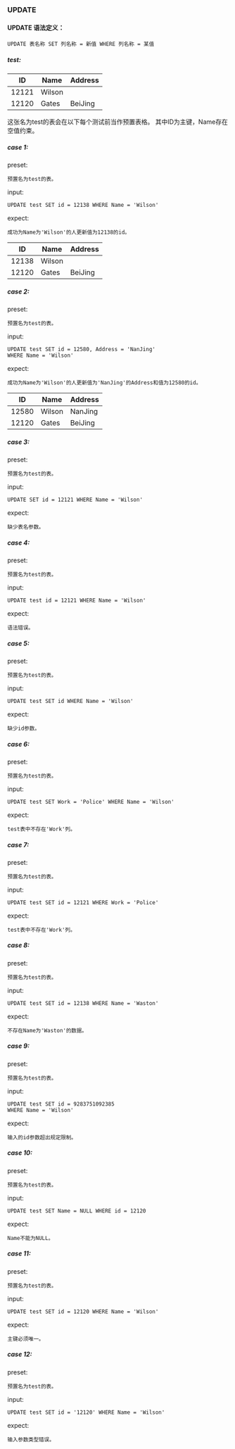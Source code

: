 ### UPDATE
#### UPDATE 语法定义：
```
UPDATE 表名称 SET 列名称 = 新值 WHERE 列名称 = 某值
```
##### test:
| ID    | Name   | Address |
|-------|--------|---------|
| 12121 | Wilson |         |
| 12120 | Gates  | BeiJing |

这张名为test的表会在以下每个测试前当作预置表格。
其中ID为主键，Name存在空值约束。
##### case 1:
preset:
```
预置名为test的表。
```
input:
```
UPDATE test SET id = 12138 WHERE Name = 'Wilson' 
```
expect:
```
成功为Name为'Wilson'的人更新值为12138的id。
```

| ID    | Name   | Address |
|-------|--------|---------|
| 12138 | Wilson |         |
| 12120 | Gates  | BeiJing |

##### case 2:
preset:
```
预置名为test的表。
```
input:
```
UPDATE test SET id = 12580, Address = 'NanJing'
WHERE Name = 'Wilson'
```
expect:
```
成功为Name为'Wilson'的人更新值为'NanJing'的Address和值为12580的id。
```

| ID    | Name   | Address |
|-------|--------|---------|
| 12580 | Wilson | NanJing |
| 12120 | Gates  | BeiJing |

##### case 3:
preset:
```
预置名为test的表。
```
input:
```
UPDATE SET id = 12121 WHERE Name = 'Wilson' 
```
expect:
```
缺少表名参数。
```
##### case 4:
preset:
```
预置名为test的表。
```
input:
```
UPDATE test id = 12121 WHERE Name = 'Wilson' 
```
expect:
```
语法错误。
```
##### case 5:
preset:
```
预置名为test的表。
```
input:
```
UPDATE test SET id WHERE Name = 'Wilson' 
```
expect:
```
缺少id参数。
```
##### case 6:
preset:
```
预置名为test的表。
```
input:
```
UPDATE test SET Work = 'Police' WHERE Name = 'Wilson' 
```
expect:
```
test表中不存在'Work'列。
```
##### case 7:
preset:
```
预置名为test的表。
```
input:
```
UPDATE test SET id = 12121 WHERE Work = 'Police'
```
expect:
```
test表中不存在'Work'列。
```
##### case 8:
preset:
```
预置名为test的表。
```
input:
```
UPDATE test SET id = 12138 WHERE Name = 'Waston'
```
expect:
```
不存在Name为'Waston'的数据。
```
##### case 9:
preset:
```
预置名为test的表。
```
input:
```
UPDATE test SET id = 9283751092385
WHERE Name = 'Wilson'
```
expect:
```
输入的id参数超出规定限制。
```
##### case 10:
preset:
```
预置名为test的表。
```
input:
```
UPDATE test SET Name = NULL WHERE id = 12120
```
expect:
```
Name不能为NULL。
```
##### case 11:
preset:
```
预置名为test的表。
```
input:
```
UPDATE test SET id = 12120 WHERE Name = 'Wilson'
```
expect:
```
主键必须唯一。
```
##### case 12:
preset:
```
预置名为test的表。
```
input:
```
UPDATE test SET id = '12120' WHERE Name = 'Wilson'
```
expect:
```
输入参数类型错误。
```
